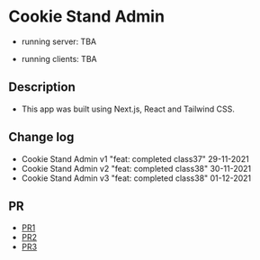# Cookie Stand Admin

- running server: TBA

- running clients: TBA

## Description

- This app was built using Next.js, React and Tailwind CSS.

## Change log

- Cookie Stand Admin v1 "feat: completed class37" 29-11-2021
- Cookie Stand Admin v2 "feat: completed class38" 30-11-2021
- Cookie Stand Admin v3 "feat: completed class38" 01-12-2021

## PR

- [PR1](https://github.com/Moha-AlHanbali/cookie-stand-admin/pull/1)
- [PR2](https://github.com/Moha-AlHanbali/cookie-stand-admin/pull/2)
- [PR3](https://github.com/Moha-AlHanbali/cookie-stand-admin/pull/3)
